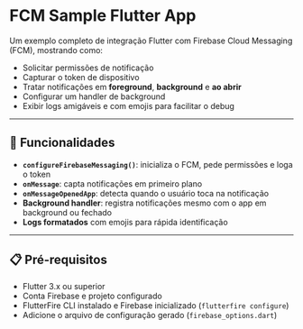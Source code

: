 # FCM Sample Flutter App

Um exemplo completo de integração Flutter com Firebase Cloud Messaging (FCM), mostrando como:

- Solicitar permissões de notificação
- Capturar o token de dispositivo
- Tratar notificações em **foreground**, **background** e **ao abrir**
- Configurar um handler de background
- Exibir logs amigáveis e com emojis para facilitar o debug

---

## 🚀 Funcionalidades

- **`configureFirebaseMessaging()`**: inicializa o FCM, pede permissões e loga o token
- **`onMessage`**: capta notificações em primeiro plano
- **`onMessageOpenedApp`**: detecta quando o usuário toca na notificação
- **Background handler**: registra notificações mesmo com o app em background ou fechado
- **Logs formatados** com emojis para rápida identificação

---

## 📋 Pré-requisitos

- Flutter 3.x ou superior
- Conta Firebase e projeto configurado
- FlutterFire CLI instalado e Firebase inicializado (`flutterfire configure`)
- Adicione o arquivo de configuração gerado (`firebase_options.dart`)
